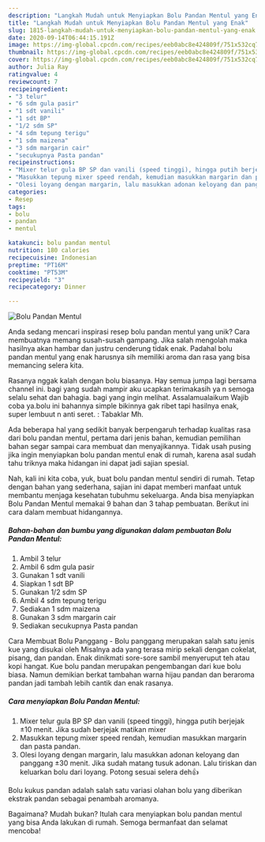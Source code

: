 ```yaml
---
description: "Langkah Mudah untuk Menyiapkan Bolu Pandan Mentul yang Enak"
title: "Langkah Mudah untuk Menyiapkan Bolu Pandan Mentul yang Enak"
slug: 1815-langkah-mudah-untuk-menyiapkan-bolu-pandan-mentul-yang-enak
date: 2020-09-14T06:44:15.191Z
image: https://img-global.cpcdn.com/recipes/eeb0abc8e424809f/751x532cq70/bolu-pandan-mentul-foto-resep-utama.jpg
thumbnail: https://img-global.cpcdn.com/recipes/eeb0abc8e424809f/751x532cq70/bolu-pandan-mentul-foto-resep-utama.jpg
cover: https://img-global.cpcdn.com/recipes/eeb0abc8e424809f/751x532cq70/bolu-pandan-mentul-foto-resep-utama.jpg
author: Julia Ray
ratingvalue: 4
reviewcount: 7
recipeingredient:
- "3 telur"
- "6 sdm gula pasir"
- "1 sdt vanili"
- "1 sdt BP"
- "1/2 sdm SP"
- "4 sdm tepung terigu"
- "1 sdm maizena"
- "3 sdm margarin cair"
- "secukupnya Pasta pandan"
recipeinstructions:
- "Mixer telur gula BP SP dan vanili (speed tinggi), hingga putih berjejak ±10 menit. Jika sudah berjejak matikan mixer"
- "Masukkan tepung mixer speed rendah, kemudian masukkan margarin dan pasta pandan."
- "Olesi loyang dengan margarin, lalu masukkan adonan keloyang dan panggang ±30 menit. Jika sudah matang tusuk adonan. Lalu tiriskan dan keluarkan bolu dari loyang. Potong sesuai selera deh👍"
categories:
- Resep
tags:
- bolu
- pandan
- mentul

katakunci: bolu pandan mentul 
nutrition: 180 calories
recipecuisine: Indonesian
preptime: "PT16M"
cooktime: "PT53M"
recipeyield: "3"
recipecategory: Dinner

---
```



![Bolu Pandan Mentul](https://img-global.cpcdn.com/recipes/eeb0abc8e424809f/751x532cq70/bolu-pandan-mentul-foto-resep-utama.jpg)

Anda sedang mencari inspirasi resep bolu pandan mentul yang unik? Cara membuatnya memang susah-susah gampang. Jika salah mengolah maka hasilnya akan hambar dan justru cenderung tidak enak. Padahal bolu pandan mentul yang enak harusnya sih memiliki aroma dan rasa yang bisa memancing selera kita.

Rasanya nggak kalah dengan bolu biasanya. Hay semua jumpa lagi bersama channel ini. bagi yang sudah mampir aku ucapkan terimakasih ya n semoga selalu sehat dan bahagia. bagi yang ingin melihat. Assalamualaikum Wajib coba ya.bolu ini bahannya simple bikinnya gak ribet tapi hasilnya enak, super lembuut n anti seret. : Tabaklar Mh.

Ada beberapa hal yang sedikit banyak berpengaruh terhadap kualitas rasa dari bolu pandan mentul, pertama dari jenis bahan, kemudian pemilihan bahan segar sampai cara membuat dan menyajikannya. Tidak usah pusing jika ingin menyiapkan bolu pandan mentul enak di rumah, karena asal sudah tahu triknya maka hidangan ini dapat jadi sajian spesial.


Nah, kali ini kita coba, yuk, buat bolu pandan mentul sendiri di rumah. Tetap dengan bahan yang sederhana, sajian ini dapat memberi manfaat untuk membantu menjaga kesehatan tubuhmu sekeluarga. Anda bisa menyiapkan Bolu Pandan Mentul memakai 9 bahan dan 3 tahap pembuatan. Berikut ini cara dalam membuat hidangannya.

<!--inarticleads1-->

##### Bahan-bahan dan bumbu yang digunakan dalam pembuatan Bolu Pandan Mentul:

1. Ambil 3 telur
1. Ambil 6 sdm gula pasir
1. Gunakan 1 sdt vanili
1. Siapkan 1 sdt BP
1. Gunakan 1/2 sdm SP
1. Ambil 4 sdm tepung terigu
1. Sediakan 1 sdm maizena
1. Gunakan 3 sdm margarin cair
1. Sediakan secukupnya Pasta pandan


Cara Membuat Bolu Panggang - Bolu panggang merupakan salah satu jenis kue yang disukai oleh Misalnya ada yang terasa mirip sekali dengan cokelat, pisang, dan pandan. Enak dinikmati sore-sore sambil menyeruput teh atau kopi hangat. Kue bolu pandan merupakan pengembangan dari kue bolu biasa. Namun demikian berkat tambahan warna hijau pandan dan beraroma pandan jadi tambah lebih cantik dan enak rasanya. 

<!--inarticleads2-->

##### Cara menyiapkan Bolu Pandan Mentul:

1. Mixer telur gula BP SP dan vanili (speed tinggi), hingga putih berjejak ±10 menit. Jika sudah berjejak matikan mixer
1. Masukkan tepung mixer speed rendah, kemudian masukkan margarin dan pasta pandan.
1. Olesi loyang dengan margarin, lalu masukkan adonan keloyang dan panggang ±30 menit. Jika sudah matang tusuk adonan. Lalu tiriskan dan keluarkan bolu dari loyang. Potong sesuai selera deh👍


Bolu kukus pandan adalah salah satu variasi olahan bolu yang diberikan ekstrak pandan sebagai penambah aromanya. 

Bagaimana? Mudah bukan? Itulah cara menyiapkan bolu pandan mentul yang bisa Anda lakukan di rumah. Semoga bermanfaat dan selamat mencoba!
